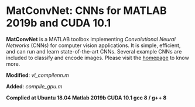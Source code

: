 # MatConvNet: CNNs for MATLAB 2019b and CUDA 10.1

**MatConvNet** is a MATLAB toolbox implementing *Convolutional Neural
Networks* (CNNs) for computer vision applications. It is simple,
efficient, and can run and learn state-of-the-art CNNs. Several
example CNNs are included to classify and encode images. Please visit
the [homepage](http://www.vlfeat.org/matconvnet) to know more.

**Modified**: *vl_compilenn.m*

**Added**: *compile_gpu.m*

**Complied at Ubuntu 18.04
Matlab 2019b
CUDA 10.1
gcc 8 / g++ 8**
